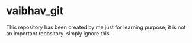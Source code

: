 # vaibhav_git
This repository has been created by me just for learning purpose, it is not an important repository.
simply ignore this.
